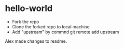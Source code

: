 # hello-world

- Fork the repo
- Clone the forked repo to local machine
- Add "upstream" by commnd git remote add upstream <repo endpoint>

Alex made changes to readme.
